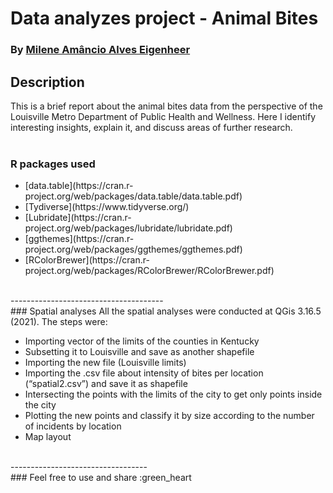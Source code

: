# Data analyzes project - Animal Bites <br>
### By [Milene Amâncio Alves Eigenheer](https://www.linkedin.com/in/mileneaae)<br>

## Description<br>
This is a brief report about the animal bites data from the perspective of the Louisville Metro Department of Public Health and Wellness. Here I identify interesting insights, explain it, and discuss areas of further research.<br>
<br>

### R packages used<br>
<ul>
<li>[data.table](https://cran.r-project.org/web/packages/data.table/data.table.pdf)</li>
<li>[Tydiverse](https://www.tidyverse.org/)</li>
<li>[Lubridate](https://cran.r-project.org/web/packages/lubridate/lubridate.pdf)</li>
<li>[ggthemes](https://cran.r-project.org/web/packages/ggthemes/ggthemes.pdf)</li>
<li>[RColorBrewer](https://cran.r-project.org/web/packages/RColorBrewer/RColorBrewer.pdf)</li>
</ul><br>
--------------------------------------<br>
### Spatial analyses
All the spatial analyses were conducted at QGis 3.16.5 (2021). The steps were:
<ul>
<li> Importing vector of the limits of the counties in Kentucky</li>
<li> Subsetting it to Louisville and save as another shapefile</li>
<li> Importing the new file (Louisville limits)</li>
<li> Importing the .csv file about intensity of bites per location (“spatial2.csv”) and save it as shapefile</li>
<li> Intersecting the points with the limits of the city to get only points inside the city</li>
<li> Plotting the new points and classify it by size according to the number of incidents by location</li>
<li> Map layout
</ul><br>
 ----------------------------------<br>
### Feel free to use and share :green_heart